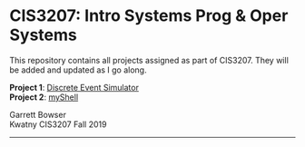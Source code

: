 #  CIS3207: Intro Systems Prog & Oper Systems

This repository contains all projects assigned as part of CIS3207. They will be added and updated as I go along.

**Project 1**: [Discrete Event Simulator](https://github.com/tuh37046/CIS3207/tree/master/P1_Discrete_Event_Simulator)
<br>
**Project 2**: [myShell](https://github.com/tuh37046/CIS3207/tree/master/P2_myShell) 


Garrett Bowser <br>
Kwatny CIS3207 Fall 2019
************************
